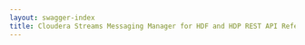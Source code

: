 ```yaml
---
layout: swagger-index
title: Cloudera Streams Messaging Manager for HDF and HDP REST API Reference
---
```

